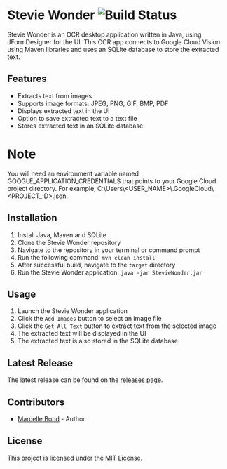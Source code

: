 # Stevie Wonder ![Build Status](https://github.com/MarcelleBond/stevie_wonder/actions/workflows/maven-publish.yml/badge.svg)

Stevie Wonder is an OCR desktop application written in Java, using JFormDesigner for the UI. This OCR app connects to Google Cloud Vision using Maven libraries and uses an SQLite database to store the extracted text.

## Features

- Extracts text from images
- Supports image formats: JPEG, PNG, GIF, BMP, PDF
- Displays extracted text in the UI
- Option to save extracted text to a text file
- Stores extracted text in an SQLite database

# Note 

You will need an environment variable named GOOGLE_APPLICATION_CREDENTIALS that points to your Google Cloud project directory. For example, C:\Users\\<USER_NAME>\\.GoogleCloud\\<PROJECT_ID>.json.

## Installation

1. Install Java, Maven and SQLite
2. Clone the Stevie Wonder repository
3. Navigate to the repository in your terminal or command prompt
4. Run the following command: `mvn clean install`
5. After successful build, navigate to the `target` directory
6. Run the Stevie Wonder application: `java -jar StevieWonder.jar`

## Usage

1. Launch the Stevie Wonder application
2. Click the `Add Images` button to select an image file
3. Click the `Get All Text` button to extract text from the selected image
4. The extracted text will be displayed in the UI
6. The extracted text is also stored in the SQLite database

## Latest Release

The latest release can be found on the [releases page](https://github.com/MarcelleBond/stevie_wonder/releases/latest).

## Contributors

- [Marcelle Bond](https://github.com/MarcelleBond) - Author

## License

This project is licensed under the [MIT License](https://opensource.org/licenses/MIT).
